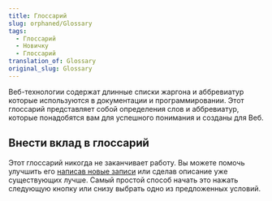 ```yaml
---
title: Глоссарий
slug: orphaned/Glossary
tags:
  - Глоссарий
  - Новичку
  - Глоссарий
translation_of: Glossary
original_slug: Glossary
---
```


Веб-технологии содержат длинные списки жаргона и аббревиатур которые используются в документации и программировании. Этот глоссарий представляет собой определения слов и аббревиатур, которые понадобятся вам для успешного понимания и созданы для Веб.

## Внести вклад в глоссарий

Этот глоссарий никогда не заканчивает работу. Вы можете помочь улучшить его [написав новые записи](/ru/docs/MDN/Contribute/Howto/Write_a_new_entry_in_the_Glossary) или сделав описание уже существующих лучше. Самый простой способ начать это нажать следующую кнопку или снизу выбрать одно из предложенных условий.

